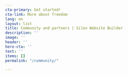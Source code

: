 ```yaml
---
cta-primary: Get started!
cta-link: More about freedom
lang: en
layout: list
title: Community and partners | Silex Website Builder
description: ''
image: ''
header: ''
hero-cta: ''
text: ''
items: []
permalink: "/community/"

---
```

